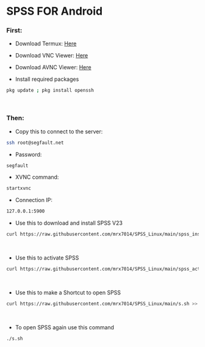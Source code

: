 # SPSS FOR Android

### First:

- Download Termux: <a href="https://github.com/termux/termux-app/releases/download/v0.118.0/termux-app_v0.118.0+github-debug_universal.apk">Here</a>

- Download VNC Viewer: <a href="https://play.google.com/store/apps/details?id=com.realvnc.viewer.android">Here</a>

- Download AVNC Viewer: <a href="https://play.google.com/store/apps/details?id=com.gaurav.avnc">Here</a>

- Install required packages

```sh
pkg update ; pkg install openssh
```

<br>

### Then:

- Copy this to connect to the server:

```sh
ssh root@segfault.net
```
- Password:

```sh
segfault
```

- XVNC command:

```sh
startxvnc
```
- Connection IP:

```sh
127.0.0.1:5900
```

- Use this to download and install SPSS V23

```sh
curl https://raw.githubusercontent.com/mrx7014/SPSS_Linux/main/spss_installer.sh >> spss_installer.sh ; chmod +x spss_installer.sh ; ./spss_installer.sh
```

<br>

- Use this to activate SPSS

```sh
curl https://raw.githubusercontent.com/mrx7014/SPSS_Linux/main/spss_activator.sh >> spss_activator.sh ; chmod +x spss_activator.sh ; ./spss_activator.sh
```

<br>

- Use this to make a Shortcut to open SPSS

```sh
curl https://raw.githubusercontent.com/mrx7014/SPSS_Linux/main/s.sh >> s.sh ; chmod +x s.sh ; ./s.sh
```

<br>

- To open SPSS again use this command

```sh
./s.sh
```
